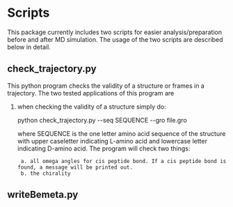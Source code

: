 # Scripts
This package currently includes two scripts for easier analysis/preparation before and after MD simulation. The usage of the two scripts are described below in detail.

## check_trajectory.py
This python program checks the validity of a structure or frames in a trajectory.
The two tested applications of this program are
1. when checking the validity of a structure simply do:
  
      python check_trajectory.py --seq SEQUENCE --gro file.gro
   
   where SEQUENCE is the one letter amino acid sequence of the structure with upper caseletter indicating L-amino acid and lowercase letter indicating D-amino acid.
   The program will check two things:
   
        a. all omega angles for cis peptide bond. If a cis peptide bond is found, a message will be printed out.
        b. the chirality 

## writeBemeta.py
